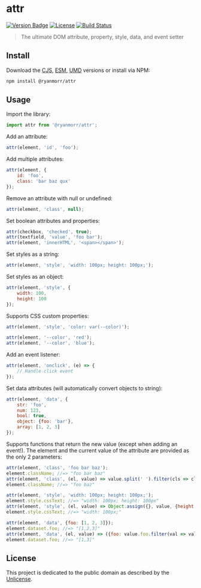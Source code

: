 # attr

[![Version Badge][version-image]][project-url]
[![License][license-image]][license-url]
[![Build Status][build-image]][build-url]

> The ultimate DOM attribute, property, style, data, and event setter

## Install

Download the [CJS](https://github.com/ryanmorr/attr/raw/master/dist/attr.cjs.js), [ESM](https://github.com/ryanmorr/attr/raw/master/dist/attr.esm.js), [UMD](https://github.com/ryanmorr/attr/raw/master/dist/attr.umd.js) versions or install via NPM:

``` sh
npm install @ryanmorr/attr
```

## Usage

Import the library:

``` javascript
import attr from '@ryanmorr/attr';
```

Add an attribute:

``` javascript
attr(element, 'id', 'foo');
```

Add multiple attributes:

``` javascript
attr(element, {
    id: 'foo',
    class: 'bar baz qux'
});
```

Remove an attribute with null or undefined:

``` javascript
attr(element, 'class', null);
```

Set boolean attributes and properties:

``` javascript
attr(checkbox, 'checked', true);
attr(textfield, 'value', 'foo bar');
attr(element, 'innerHTML', '<span></span>');
```

Set styles as a string:

``` javascript
attr(element, 'style', 'width: 100px; height: 100px;');
```

Set styles as an object:

``` javascript
attr(element, 'style', {
    width: 100,
    height: 100
});
```

Supports CSS custom properties:

``` javascript
attr(element, 'style', 'color: var(--color)');

attr(element, '--color', 'red');
attr(element, '--color', 'blue');
```

Add an event listener:

``` javascript
attr(element, 'onclick', (e) => {
    // Handle click event
});
```

Set data attributes (will automatically convert objects to string):

``` javascript
attr(element, 'data', {
    str: 'foo',
    num: 123,
    bool: true,
    object: {foo: 'bar'},
    array: [1, 2, 3]
});
```

Supports functions that return the new value (except when adding an event!). The element and the current value of the attribute are provided as the only 2 parameters:

``` javascript
attr(element, 'class', 'foo bar baz');
element.className; //=> "foo bar baz"
attr(element, 'class', (el, value) => value.split(' ').filter(cls => cls !== 'bar'));
element.className; //=> "foo baz"

attr(element, 'style', 'width: 100px; height: 100px;');
element.style.cssText; //=> "width: 100px; height: 100px"
attr(element, 'style', (el, value) => Object.assign({}, value, {height: null}));
element.style.cssText; //=> "width: 100px;"

attr(element, 'data', {foo: [1, 2, 3]});
element.dataset.foo; //=> "[1,2,3]"
attr(element, 'data', (el, value) => ({foo: value.foo.filter(val => val !== 2)}));
element.dataset.foo; //=> "[1,3]"
```

## License

This project is dedicated to the public domain as described by the [Unlicense](http://unlicense.org/).

[project-url]: https://github.com/ryanmorr/attr
[version-image]: https://img.shields.io/github/package-json/v/ryanmorr/attr?color=blue&style=flat-square
[build-url]: https://travis-ci.com/github/ryanmorr/attr
[build-image]: https://img.shields.io/travis/com/ryanmorr/attr?style=flat-square
[license-image]: https://img.shields.io/github/license/ryanmorr/attr?color=blue&style=flat-square
[license-url]: UNLICENSE